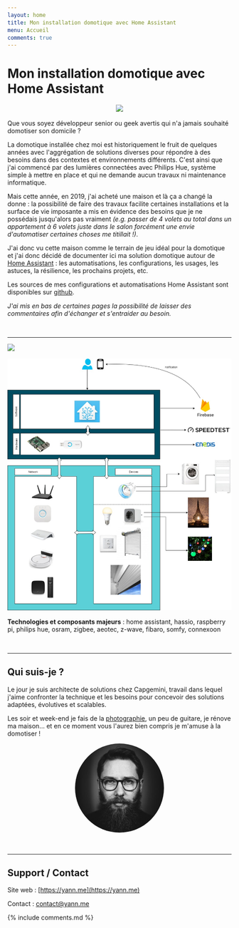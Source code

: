 ```yaml
---
layout: home
title: Mon installation domotique avec Home Assistant
menu: Accueil
comments: true
---
```


# Mon installation domotique avec Home Assistant

<p align="center"><img src="/assets/domotique-yann-logo.png" /></p>

Que vous soyez développeur senior ou geek avertis qui n'a jamais souhaité domotiser son domicile ? 

La domotique installée chez moi est historiquement le fruit de quelques années avec l'aggrégation de solutions diverses pour répondre à des besoins dans des contextes et environnements différents. C'est ainsi que j'ai commencé par des lumières connectées avec Philips Hue, système simple à mettre en place et qui ne demande aucun travaux ni maintenance informatique.

Mais cette année, en 2019, j'ai acheté une maison et là ça a changé la donne : la possibilité de faire des travaux facilite certaines installations et la surface de vie imposante a mis en évidence des besoins que je ne possédais jusqu'alors pas vraiment *(e.g. passer de 4 volets au total dans un appartement à 6 volets juste dans le salon forcément une envie d'automatiser certaines choses me titillait !)*.

J'ai donc vu cette maison comme le terrain de jeu idéal pour la domotique et j'ai donc décidé de documenter ici ma solution domotique autour de [Home Assistant](https://www.home-assistant.io) : les automatisations, les configurations, les usages, les astuces, la résilience, les prochains projets, etc.

Les sources de mes configurations et automatisations Home Assistant sont disponibles sur [github](https://github.com/yjajkiew/domotique/tree/master/home-assistant/config).

*J'ai mis en bas de certaines pages la possibilité de laisser des commentaires afin d'échanger et s'entraider au besoin.*

<br/>
<hr>

<a href="/assets/dashboard-home.jpg" target="_blank"><img src="/assets/dashboard-home.jpg" /></a>


<a href="/architecture"><img src="assets/domotique_architecture_logique.jpg" /></a>

**Technologies et composants majeurs** : home assistant, hassio, raspberry pi, philips hue, osram, zigbee, aeotec, z-wave, fibaro, somfy, connexoon

<br/>
<hr>

## Qui suis-je ?

Le jour je suis architecte de solutions chez Capgemini, travail dans lequel j'aime confronter la technique et les besoins pour concevoir des solutions adaptées, évolutives et scalables.

Les soir  et week-end je fais de la [photographie](https://instagram.com/yann.me), un peu de guitare, je rénove ma maison... et en ce moment vous l'aurez bien compris je m'amuse à la domotiser !

<p align="center"><img src="assets/profil.jpg" width="200" style="border-radius: 50%;" /></p>

<br/>
<hr>

## Support / Contact

Site web : [https://yann.me](https://yann.me)

Contact : contact@yann.me


{% include comments.md %}

